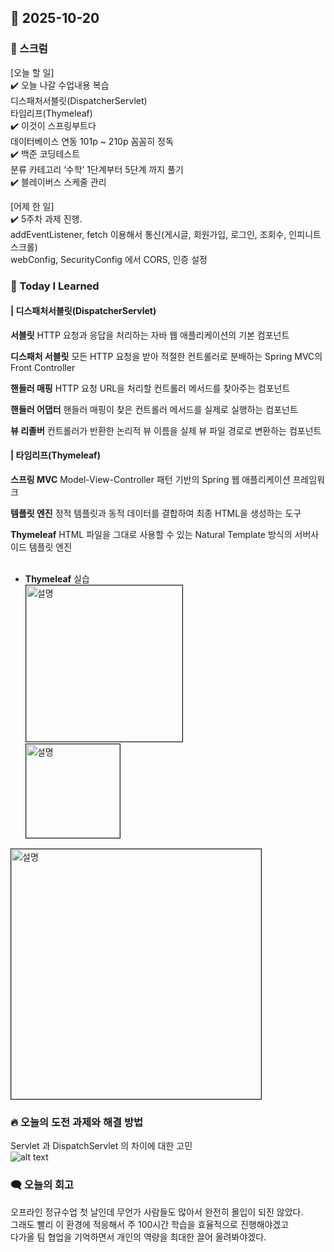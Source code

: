 ## 📆 2025-10-20

### 🔔 스크럼

[오늘 할 일]</br>
✔️ 오늘 나갈 수업내용 복습</br>
 디스패처서블릿(DispatcherServlet)</br> 
 타임리프(Thymeleaf)</br>
✔️ 이것이 스프링부트다</br>
데이터베이스 연동 101p ~ 210p 꼼꼼히 정독</br>
✔️ 백준 코딩테스트</br>
분류 카테고리 ‘수학’ 1단계부터 5단계 까지 풀기</br>
✔️ 블레이버스 스케줄 관리</br>

[어제 한 일]</br>
✔️ 5주차 과제 진행.  
addEventListener, fetch 이용해서 통신(게시글, 회원가입, 로그인, 조회수, 인피니트스크롤)</br>
webConfig, SecurityConfig 에서 CORS, 인증 설정<br/>

### 🚀 Today I Learned

#### | 디스패처서블릿(DispatcherServlet)
**서블릿**
HTTP 요청과 응답을 처리하는 자바 웹 애플리케이션의 기본 컴포넌트

**디스패처 서블릿**
모든 HTTP 요청을 받아 적절한 컨트롤러로 분배하는 Spring MVC의 Front Controller

**핸들러 매핑**
HTTP 요청 URL을 처리할 컨트롤러 메서드를 찾아주는 컴포넌트

**핸들러 어댑터**
핸들러 매핑이 찾은 컨트롤러 메서드를 실제로 실행하는 컴포넌트

**뷰 리졸버**
컨트롤러가 반환한 논리적 뷰 이름을 실제 뷰 파일 경로로 변환하는 컴포넌트


#### | 타임리프(Thymeleaf)

**스프링 MVC**
Model-View-Controller 패턴 기반의 Spring 웹 애플리케이션 프레임워크

**템플릿 엔진**
정적 템플릿과 동적 데이터를 결합하여 최종 HTML을 생성하는 도구

**Thymeleaf**
HTML 파일을 그대로 사용할 수 있는 Natural Template 방식의 서버사이드 템플릿 엔진</br>
</br>
- **Thymeleaf** 실습</br>
<img src="../images/251020//image.png" alt="설명" height="250" border="1" /></br>
<img src="../images/251020//image-1.png" alt="설명" height="150" border="1"/></br>
<img src="../images/251020/image-2.png" alt="설명" height="400" border="1" />
<br/>

### 🔥 오늘의 도전 과제와 해결 방법
Servlet 과 DispatchServlet 의 차이에 대한 고민</br>
![alt text](../images/251020/image-3.png)
<br/>

### 🗨️ 오늘의 회고
<!--
- 오늘의 학습 경험에 대한 자유로운 생각이나 느낀 점을 기록합니다.
- 성공적인 점, 개선해야 할 점, 새롭게 시도하고 싶은 방법 등을 포함할 수 있습니다.-->
오프라인 정규수업 첫 날인데 무언가 사람들도 많아서 완전히 몰입이 되진 않았다.</br>
그래도 빨리 이 환경에 적응해서 주 100시간 학습을 효율적으로 진행해야겠고</br>
다가올 팀 협업을 기억하면서 개인의 역량을 최대한 끌어 올려봐야겠다.